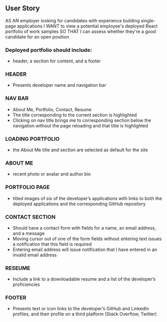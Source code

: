 ##  User Story
AS AN employer looking for candidates with experience building single-page applications
I WANT to view a potential employee's deployed React portfolio of work samples
SO THAT I can assess whether they're a good candidate for an open position

### Deployed portfolio should include:
* header, a section for content, and a footer

### HEADER 
*  Presents developer name and navigation bar

### NAV BAR
*  About Me, Portfolio, Contact, Resume
*  The title corresponding to the current section is highlighted
*  Clicking on nav title brings me to  corresponding section below the navigation without the page reloading and that title is highlighted

### LOADING PORTFOLIO
*  the About Me title and section are selected as default for the site

### ABOUT ME
*  recent photo or avatar and author bio

### PORTFOLIO PAGE
*  titled images of six of the developer’s applications with links to both the deployed applications and the corresponding GitHub repository

### CONTACT SECTION
*  Should have a contact form with fields for a name, an email address, and a message
*  Moving cursor out of one of the form fields without entering text issues a notification that this field is required
*  Entering email address will issue notification that I have entered in an invalid email address

### RESEUME
*  Include a link to a downloadable resume and a list of the developer’s proficiencies

### FOOTER
*  Presents text or icon links to the developer’s GitHub and LinkedIn profiles, and their profile on a third platform (Stack Overflow, Twitter) 



